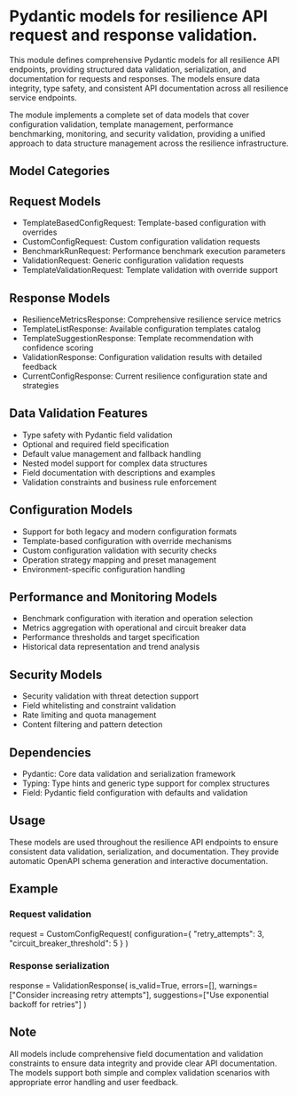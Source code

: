# Pydantic models for resilience API request and response validation.

This module defines comprehensive Pydantic models for all resilience API
endpoints, providing structured data validation, serialization, and
documentation for requests and responses. The models ensure data integrity,
type safety, and consistent API documentation across all resilience
service endpoints.

The module implements a complete set of data models that cover configuration
validation, template management, performance benchmarking, monitoring, and
security validation, providing a unified approach to data structure
management across the resilience infrastructure.

## Model Categories

## Request Models

- TemplateBasedConfigRequest: Template-based configuration with overrides
- CustomConfigRequest: Custom configuration validation requests
- BenchmarkRunRequest: Performance benchmark execution parameters
- ValidationRequest: Generic configuration validation requests
- TemplateValidationRequest: Template validation with override support

## Response Models

- ResilienceMetricsResponse: Comprehensive resilience service metrics
- TemplateListResponse: Available configuration templates catalog
- TemplateSuggestionResponse: Template recommendation with confidence scoring
- ValidationResponse: Configuration validation results with detailed feedback
- CurrentConfigResponse: Current resilience configuration state and strategies

## Data Validation Features

- Type safety with Pydantic field validation
- Optional and required field specification
- Default value management and fallback handling
- Nested model support for complex data structures
- Field documentation with descriptions and examples
- Validation constraints and business rule enforcement

## Configuration Models

- Support for both legacy and modern configuration formats
- Template-based configuration with override mechanisms
- Custom configuration validation with security checks
- Operation strategy mapping and preset management
- Environment-specific configuration handling

## Performance and Monitoring Models

- Benchmark configuration with iteration and operation selection
- Metrics aggregation with operational and circuit breaker data
- Performance thresholds and target specification
- Historical data representation and trend analysis

## Security Models

- Security validation with threat detection support
- Field whitelisting and constraint validation
- Rate limiting and quota management
- Content filtering and pattern detection

## Dependencies

- Pydantic: Core data validation and serialization framework
- Typing: Type hints and generic type support for complex structures
- Field: Pydantic field configuration with defaults and validation

## Usage

These models are used throughout the resilience API endpoints to ensure
consistent data validation, serialization, and documentation. They
provide automatic OpenAPI schema generation and interactive documentation.

## Example

### Request validation

request = CustomConfigRequest(
configuration={
"retry_attempts": 3,
"circuit_breaker_threshold": 5
}
)

### Response serialization

response = ValidationResponse(
is_valid=True,
errors=[],
warnings=["Consider increasing retry attempts"],
suggestions=["Use exponential backoff for retries"]
)

## Note

All models include comprehensive field documentation and validation
constraints to ensure data integrity and provide clear API documentation.
The models support both simple and complex validation scenarios with
appropriate error handling and user feedback.
